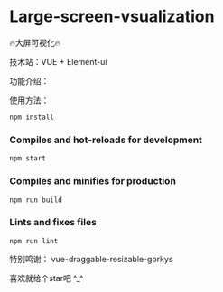 # Large-screen-vsualization

:fire:大屏可视化:fire:

技术站：VUE + Element-ui

功能介绍： 

使用方法：
```
npm install 
```

### Compiles and hot-reloads for development
```
npm start
```

### Compiles and minifies for production
```
npm run build
```

### Lints and fixes files
```
npm run lint
```

特别鸣谢： vue-draggable-resizable-gorkys

喜欢就给个star吧  ^_^
